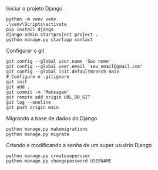 Iniciar o projeto Django
```
python -m venv venv
.\venv\Scripts\activate
pip install django
django-admin startproject project .
python manage.py startapp contact
```

Configurar o git
``` 
git config --global user.name 'Seu nome'
git config --global user.email 'seu_email@gmail.com'
git config --global init.defaultBranch main
# Configure o .gitignore
git init
git add .
git commit -m 'Mensagem'
git remote add origin URL_DO_GIT 
git log --oneline
git push origin main
```

Migrando a base de dados do Django
```
python manage.py makemigrations
python manage.py migrate
```

Criando e modificando a senha de um super usuário Django
```
python manage.py createsuperuser
python manage.py changepassword USERNAME
```

